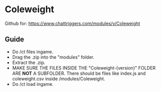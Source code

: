 # Coleweight
Github for:
https://www.chattriggers.com/modules/v/Coleweight
## Guide
- Do /ct files ingame.
- Drag the .zip into the "modules" folder.
- Extract the .zip.
- MAKE SURE THE FILES INSIDE THE "Coleweight-(version)" FOLDER ARE **NOT** A SUBFOLDER. There should be files like index.js and coleweight.csv inside /modules/Coleweight.
- Do /ct load ingame.

